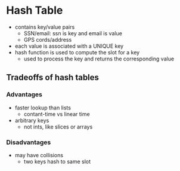 # Hash Table

- contains key/value pairs
  - SSN/email: ssn is key and email is value
  - GPS cords/address
- each value is associated with a UNIQUE key
- hash function is used to compute the slot for a key
  - used to process the key and returns the corresponding value

## Tradeoffs of hash tables
### Advantages
- faster lookup than lists
  - contant-time vs linear time
- arbitrary keys
  - not ints, like slices or arrays
### Disadvantages
- may have collisions
  - two keys hash to same slot
  
